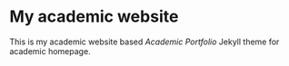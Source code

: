 # My academic website
This is my academic website based *Academic Portfolio* Jekyll theme for academic homepage. 

